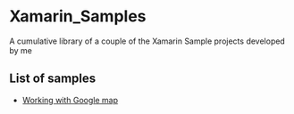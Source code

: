 # Xamarin_Samples
A cumulative library of a couple of the Xamarin Sample projects developed by me

## List of samples
  - [Working with Google map](XF_GoogleMap)

